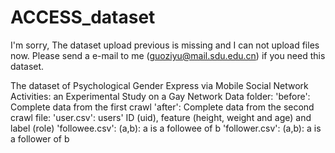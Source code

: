 # ACCESS_dataset
I'm sorry, The dataset upload previous is missing and I can not upload files now. Please send a e-mail to me (guoziyu@mail.sdu.edu.cn) if you need this dataset.


The dataset of Psychological Gender Express via Mobile Social Network Activities: an Experimental Study on a Gay Network Data
folder:
'before': Complete data from the first crawl
'after': Complete data from the second crawl
file:
'user.csv': users' ID (uid), feature (height, weight and age) and label (role)
'followee.csv': (a,b): a is a followee of b
'follower.csv': (a,b): a is a follower of b
